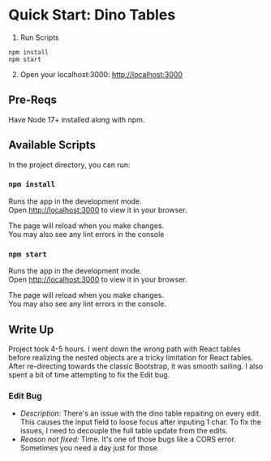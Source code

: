 # Quick Start: Dino Tables

1. Run Scripts
```
npm install
npm start
```
2.  Open your localhost:3000: [http://localhost:3000](http://localhost:3000)

## Pre-Reqs

Have Node 17+ installed along with npm. 


## Available Scripts

In the project directory, you can run:

### `npm install`

Runs the app in the development mode.\
Open [http://localhost:3000](http://localhost:3000) to view it in your browser.

The page will reload when you make changes.\
You may also see any lint errors in the console

### `npm start`

Runs the app in the development mode.\
Open [http://localhost:3000](http://localhost:3000) to view it in your browser.

The page will reload when you make changes.\
You may also see any lint errors in the console.

## Write Up

Project took 4-5 hours. I went down the wrong path with React tables before realizing the nested objects are a tricky limitation for React tables. After re-directing towards the classic Bootstrap, it was smooth sailing. I also spent a bit of time attempting to fix the Edit bug. 

### Edit Bug
- *Description:* There's an issue with the dino table repaiting on every edit. This causes the input field to loose focus after inputing 1 char. To fix the issues, I need to decouple the full table update from the edits. 
- *Reason not fixed:* Time. It's one of those bugs like a CORS error. Sometimes you need a day just for those. 

